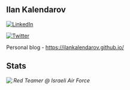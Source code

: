 <h2>Ilan Kalendarov</h2>

<a href="https://www.linkedin.com/in/ilan-kalendarov-4826741a0" target="_blank"><img src="https://img.shields.io/badge/LinkedIn-%230077B5.svg?&style=flat-square&logo=linkedin&logoColor=white" alt="LinkedIn"></a>

<a href="https://twitter.com/IKalendarov" target="_blank"><img src="https://img.shields.io/badge/-Twitter-1ca0f1?style=flat-square&labelColor=1ca0f1&logo=twitter&logoColor=white" alt="Twitter"></a>

Personal blog - <https://ilankalendarov.github.io/>

## Stats



<img align='left' src="https://github-readme-stats.vercel.app/api?username=IlanKalendarov&show_icons=true&hide_border=false&theme=tokyonight&count_private=true&hide_title=false">



<p><em>Red Teamer @ Israeli Air Force<br>
